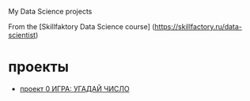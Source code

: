 My Data Science projects

From  the [Skillfaktory Data Science course] (https://skillfactory.ru/data-scientist)
# проекты
* [проект 0 ИГРА: УГАДАЙ ЧИСЛО](https://github.com/dmitruy11/DMITRIY/blob/master/project_0)

